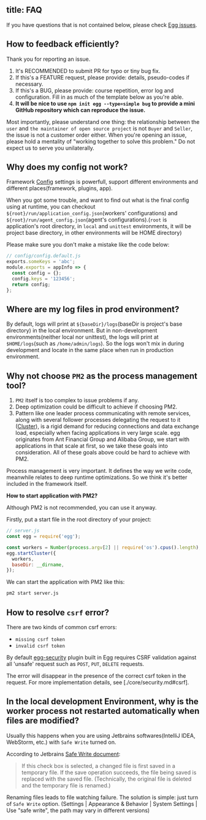 title: FAQ
---

If you have questions that is not contained below, please check [Egg issues](https://github.com/eggjs/egg/issues).

## How to feedback efficiently?

Thank you for reporting an issue.

1. It's RECOMMENDED to submit PR for typo or tiny bug fix.
2. If this's a FEATURE request, please provide: details, pseudo-codes if necessary.
3. If this's a BUG, please provide: course repetition, error log and configuration. Fill in as much of the template below as you're able.
4. **It will be nice to use `npm init egg --type=simple bug` to provide a mini GitHub repository which can reproduce the issue.**

Most importantly, please understand one thing: the relationship between the `user` and `the maintainer of open source project` is not `Buyer` and `Seller`, the issue is not a customer order either.
When you're opening an issue, please hold a mentality of "working together to solve this problem." Do not expect us to serve you unilaterally.

## Why does my config not work?

Framework [Config](./basics/config.md) settings is powerfull, support different environments and different places(framework, plugins, app).

When you got some trouble, and want to find out what is the final config using at runtime, you can checkout `${root}/run/application_config.json`(workers' configurations) and `${root}/run/agent_config.json`(agent's configurations).(`root` is application's root directory, in `local` and `unittest` environments, it will be project base directory, in other environments will be HOME directory)

Please make sure you don't make a mistake like the code below:

```js
// config/config.default.js
exports.someKeys = 'abc';
module.exports = appInfo => {
  const config = {};
  config.keys = '123456';
  return config;
};
```

## Where are my log files in prod environment?

By default, logs will print at `${baseDir}/logs`(baseDir is project's base directory) in the local environment. But in non-development environments(neither local nor unittest), the logs will print at `$HOME/logs`(such as `/home/admin/logs`). So the logs won't mix in during development and locate in the same place when run in production environment.

## Why not choose `PM2` as the process management tool?

1. `PM2` itself is too complex to issue problems if any.
2. Deep optimization could be difficult to achieve if choosing PM2.
3. Pattern like one leader process communicating with remote services, along with several follower processes delegating the request to it ([Cluster](./core/cluster-and-ipc.md)), is a rigid demand for reducing connections and data exchange load, especially when facing applications in very large scale. egg originates from Ant Financial Group and Alibaba Group, we start with applications in that scale at first, so we take these goals into consideration. All of these goals above could be hard to achieve with PM2.

Process management is very important. It defines the way we write code, meanwhile relates to deep runtime optimizations. So we think it's better included in the framework itself.

**How to start application with PM2?**

Although PM2 is not recommended, you can use it anyway.

Firstly, put a start file in the root directory of your project:

```js
// server.js
const egg = require('egg');

const workers = Number(process.argv[2] || require('os').cpus().length);
egg.startCluster({
  workers,
  baseDir: __dirname,
});
```

We can start the application with PM2 like this:

```bash
pm2 start server.js
```

## How to resolve `csrf` error?

There are two kinds of common csrf errors:

- `missing csrf token`
- `invalid csrf token`

By default [egg-security](https://github.com/eggjs/egg-security/) plugin built in Egg requires CSRF validation against all 'unsafe' request such as `POST`, `PUT`, `DELETE` requests.

The error will disappear in the presence of the correct csrf token in the request. For more implementation details, see [./core/security.md#csrf].

## In the local development Environment, why is the worker process not restarted automatically when files are modified?

Usually this happens when you are using Jetbrains softwares(IntelliJ IDEA, WebStorm, etc.) with `Safe Write` turned on.

According to Jetbrains [Safe Write document](https://www.jetbrains.com/help/webstorm/2016.3/system-settings.html):

> If this check box is selected, a changed file is first saved in a temporary file. If the save operation succeeds, the file being saved is replaced with the saved file. (Technically, the original file is deleted and the temporary file is renamed.)

Renaming files leads to file watching failure. The solution is simple: just turn of `Safe Write` option. (Settings | Appearance & Behavior | System Settings | Use "safe write", the path may vary in different versions)
